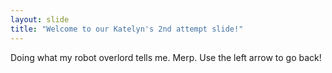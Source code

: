 ```yaml
---
layout: slide
title: "Welcome to our Katelyn's 2nd attempt slide!"
---
```

Doing what my robot overlord tells me. Merp.
Use the left arrow to go back!
